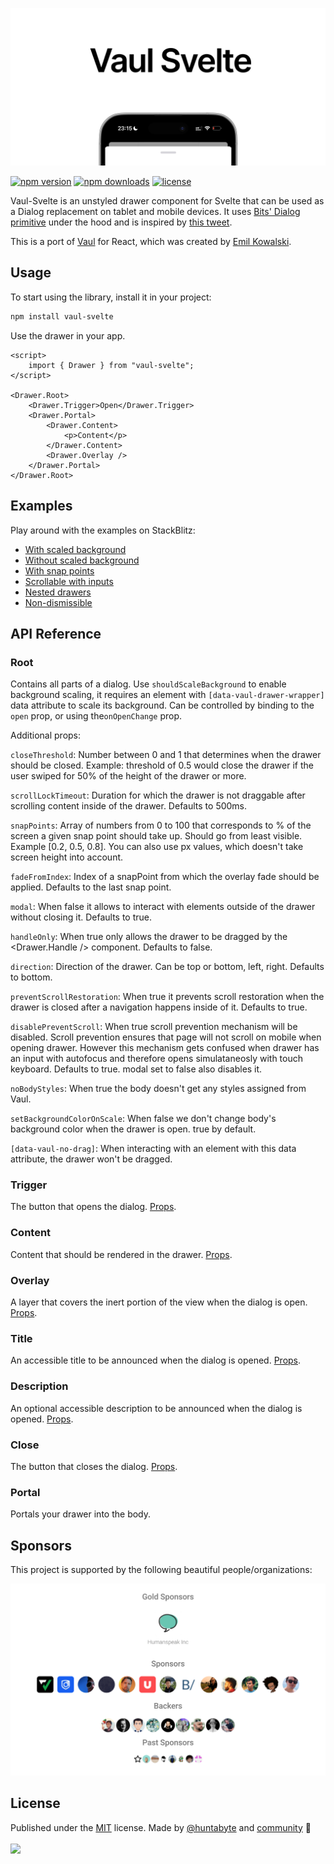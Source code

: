 ![](static/og.jpg)

<!-- automd:badges license name="vaul-svelte" color="green" github="huntabyte/vaul-svelte" -->

[![npm version](https://flat.badgen.net/npm/v/vaul-svelte?color=green)](https://npmjs.com/package/vaul-svelte)
[![npm downloads](https://flat.badgen.net/npm/dm/vaul-svelte?color=green)](https://npmjs.com/package/vaul-svelte)
[![license](https://flat.badgen.net/github/license/huntabyte/vaul-svelte?color=green)](https://github.com/huntabyte/vaul-svelte/blob/main/LICENSE)

<!-- /automd -->

Vaul-Svelte is an unstyled drawer component for Svelte that can be used as a Dialog replacement on tablet and mobile devices. It uses [Bits' Dialog primitive](https://www.bits-ui.com/docs/components/dialog) under the hood and is inspired by [this tweet](https://twitter.com/devongovett/status/1674470185783402496).

This is a port of [Vaul](https://github.com/emilkowalski/vaul) for React, which was created by [Emil Kowalski](https://twitter.com/emilkowalski_).

## Usage

To start using the library, install it in your project:

```bash
npm install vaul-svelte
```

Use the drawer in your app.

```svelte
<script>
	import { Drawer } from "vaul-svelte";
</script>

<Drawer.Root>
	<Drawer.Trigger>Open</Drawer.Trigger>
	<Drawer.Portal>
		<Drawer.Content>
			<p>Content</p>
		</Drawer.Content>
		<Drawer.Overlay />
	</Drawer.Portal>
</Drawer.Root>
```

## Examples

Play around with the examples on StackBlitz:

-   [With scaled background](https://stackblitz.com/edit/vaul-svelte-scaled?file=src%2Froutes%2F%2Bpage.svelte)
-   [Without scaled background](https://stackblitz.com/edit/vaul-svelte-without-scale?file=src%2Froutes%2F%2Bpage.svelte)
-   [With snap points](https://stackblitz.com/edit/vaul-svelte-snap-points?file=src%2Froutes%2F%2Bpage.svelte)
-   [Scrollable with inputs](https://stackblitz.com/edit/vaul-svelte-scrollable-with-inputs?file=src%2Froutes%2F%2Bpage.svelte)
-   [Nested drawers](https://stackblitz.com/edit/vaul-svelte-nested-drawers?file=src%2Froutes%2F%2Bpage.svelte)
-   [Non-dismissible](https://stackblitz.com/edit/vaul-svelte-non-dismissible?file=src%2Froutes%2F%2Bpage.svelte)

## API Reference

### Root

Contains all parts of a dialog. Use `shouldScaleBackground` to enable background scaling, it requires an element with `[data-vaul-drawer-wrapper]` data attribute to scale its background.
Can be controlled by binding to the `open` prop, or using the`onOpenChange` prop.

Additional props:

`closeThreshold`: Number between 0 and 1 that determines when the drawer should be closed. Example: threshold of 0.5 would close the drawer if the user swiped for 50% of the height of the drawer or more.

`scrollLockTimeout`: Duration for which the drawer is not draggable after scrolling content inside of the drawer. Defaults to 500ms.

`snapPoints`: Array of numbers from 0 to 100 that corresponds to % of the screen a given snap point should take up. Should go from least visible. Example [0.2, 0.5, 0.8]. You can also use px values, which doesn't take screen height into account.

`fadeFromIndex`: Index of a snapPoint from which the overlay fade should be applied. Defaults to the last snap point.

`modal`: When false it allows to interact with elements outside of the drawer without closing it. Defaults to true.

`handleOnly`: When true only allows the drawer to be dragged by the <Drawer.Handle /> component. Defaults to false.

`direction`: Direction of the drawer. Can be top or bottom, left, right. Defaults to bottom.

`preventScrollRestoration`: When true it prevents scroll restoration when the drawer is closed after a navigation happens inside of it. Defaults to true.

`disablePreventScroll`: When true scroll prevention mechanism will be disabled. Scroll prevention ensures that page will not scroll on mobile when opening drawer. However this mechanism gets confused when drawer has an input with autofocus and therefore opens simulataneosly with touch keyboard. Defaults to true. modal set to false also disables it.

`noBodyStyles`: When true the body doesn't get any styles assigned from Vaul.

`setBackgroundColorOnScale`: When false we don't change body's background color when the drawer is open. true by default.

`[data-vaul-no-drag]`: When interacting with an element with this data attribute, the drawer won't be dragged.

### Trigger

The button that opens the dialog. [Props](https://www.bits-ui.com/docs/components/dialog#trigger).

### Content

Content that should be rendered in the drawer. [Props](https://www.bits-ui.com/docs/components/dialog#content).

### Overlay

A layer that covers the inert portion of the view when the dialog is open. [Props](https://www.bits-ui.com/docs/components/dialog#overlay).

### Title

An accessible title to be announced when the dialog is opened. [Props](https://www.bits-ui.com/docs/components/dialog#title).

### Description

An optional accessible description to be announced when the dialog is opened. [Props](https://www.bits-ui.com/docs/components/dialog#description).

### Close

The button that closes the dialog. [Props](https://www.bits-ui.com/docs/components/dialog#close).

### Portal

Portals your drawer into the body.

## Sponsors

This project is supported by the following beautiful people/organizations:

<p align="center">
  <a href="https://github.com/sponsors/huntabyte">
    <img src='https://github.com/huntabyte/static/blob/main/sponsors.svg?raw=true' alt="Logos from Sponsors" />
  </a>
</p>

## License

<!-- automd:contributors license=MIT author="huntabyte" github="huntabyte/vaul-svelte" -->

Published under the [MIT](https://github.com/huntabyte/vaul-svelte/blob/main/LICENSE) license.
Made by [@huntabyte](https://github.com/huntabyte) and [community](https://github.com/huntabyte/vaul-svelte/graphs/contributors) 💛
<br><br>
<a href="https://github.com/huntabyte/vaul-svelte/graphs/contributors">
<img src="https://contrib.rocks/image?repo=huntabyte/vaul-svelte" />
</a>

<!-- /automd -->
